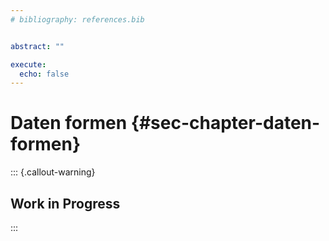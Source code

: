 ```yaml
---
# bibliography: references.bib


abstract: ""

execute: 
  echo: false
---
```


# Daten formen {#sec-chapter-daten-formen}

::: {.callout-warning}
## Work in Progress
:::